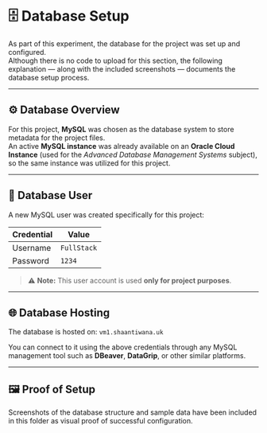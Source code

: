 # 🗄️ Database Setup

As part of this experiment, the database for the project was set up and configured.  
Although there is no code to upload for this section, the following explanation — along with the included screenshots — documents the database setup process.

---

## ⚙️ Database Overview

For this project, **MySQL** was chosen as the database system to store metadata for the project files.  
An active **MySQL instance** was already available on an **Oracle Cloud Instance** (used for the *Advanced Database Management Systems* subject), so the same instance was utilized for this project.

---

## 👤 Database User

A new MySQL user was created specifically for this project:

| **Credential** | **Value** |
|-----------------|-----------|
| Username | `FullStack` |
| Password | `1234` |

> ⚠️ **Note:** This user account is used **only for project purposes**.

---

## 🌐 Database Hosting

The database is hosted on: `vm1.shaantiwana.uk`

You can connect to it using the above credentials through any MySQL management tool such as **DBeaver**, **DataGrip**, or other similar platforms.

---

## 🖼️ Proof of Setup

Screenshots of the database structure and sample data have been included in this folder as visual proof of successful configuration.



